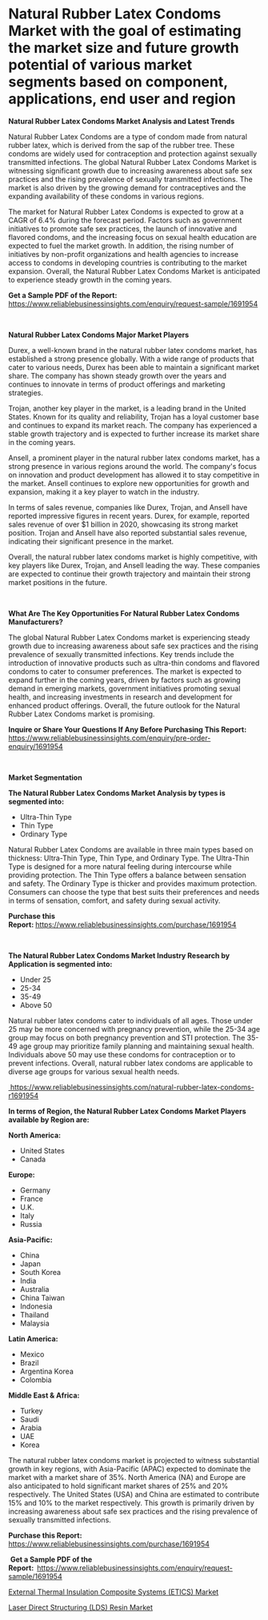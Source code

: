 <p><h1>Natural Rubber Latex Condoms Market with the goal of estimating the market size and future growth potential of various market segments based on component, applications, end user and region</h1></p><p><strong>Natural Rubber Latex Condoms Market Analysis and Latest Trends</strong></p>
<p><p>Natural Rubber Latex Condoms are a type of condom made from natural rubber latex, which is derived from the sap of the rubber tree. These condoms are widely used for contraception and protection against sexually transmitted infections. The global Natural Rubber Latex Condoms Market is witnessing significant growth due to increasing awareness about safe sex practices and the rising prevalence of sexually transmitted infections. The market is also driven by the growing demand for contraceptives and the expanding availability of these condoms in various regions.</p><p>The market for Natural Rubber Latex Condoms is expected to grow at a CAGR of 6.4% during the forecast period. Factors such as government initiatives to promote safe sex practices, the launch of innovative and flavored condoms, and the increasing focus on sexual health education are expected to fuel the market growth. In addition, the rising number of initiatives by non-profit organizations and health agencies to increase access to condoms in developing countries is contributing to the market expansion. Overall, the Natural Rubber Latex Condoms Market is anticipated to experience steady growth in the coming years.</p></p>
<p><strong>Get a Sample PDF of the Report:&nbsp;</strong> <a href="https://www.reliablebusinessinsights.com/enquiry/request-sample/1691954">https://www.reliablebusinessinsights.com/enquiry/request-sample/1691954</a></p>
<p>&nbsp;</p>
<p><strong>Natural Rubber Latex Condoms Major Market Players</strong></p>
<p><p>Durex, a well-known brand in the natural rubber latex condoms market, has established a strong presence globally. With a wide range of products that cater to various needs, Durex has been able to maintain a significant market share. The company has shown steady growth over the years and continues to innovate in terms of product offerings and marketing strategies.</p><p>Trojan, another key player in the market, is a leading brand in the United States. Known for its quality and reliability, Trojan has a loyal customer base and continues to expand its market reach. The company has experienced a stable growth trajectory and is expected to further increase its market share in the coming years.</p><p>Ansell, a prominent player in the natural rubber latex condoms market, has a strong presence in various regions around the world. The company's focus on innovation and product development has allowed it to stay competitive in the market. Ansell continues to explore new opportunities for growth and expansion, making it a key player to watch in the industry.</p><p>In terms of sales revenue, companies like Durex, Trojan, and Ansell have reported impressive figures in recent years. Durex, for example, reported sales revenue of over $1 billion in 2020, showcasing its strong market position. Trojan and Ansell have also reported substantial sales revenue, indicating their significant presence in the market.</p><p>Overall, the natural rubber latex condoms market is highly competitive, with key players like Durex, Trojan, and Ansell leading the way. These companies are expected to continue their growth trajectory and maintain their strong market positions in the future.</p></p>
<p>&nbsp;</p>
<p><strong>What Are The Key Opportunities For Natural Rubber Latex Condoms Manufacturers?</strong></p>
<p><p>The global Natural Rubber Latex Condoms market is experiencing steady growth due to increasing awareness about safe sex practices and the rising prevalence of sexually transmitted infections. Key trends include the introduction of innovative products such as ultra-thin condoms and flavored condoms to cater to consumer preferences. The market is expected to expand further in the coming years, driven by factors such as growing demand in emerging markets, government initiatives promoting sexual health, and increasing investments in research and development for enhanced product offerings. Overall, the future outlook for the Natural Rubber Latex Condoms market is promising.</p></p>
<p><strong>Inquire or Share Your Questions If Any Before Purchasing This Report:</strong> <a href="https://www.reliablebusinessinsights.com/enquiry/pre-order-enquiry/1691954">https://www.reliablebusinessinsights.com/enquiry/pre-order-enquiry/1691954</a></p>
<p>&nbsp;</p>
<p><strong>Market Segmentation</strong></p>
<p><strong>The Natural Rubber Latex Condoms Market Analysis by types is segmented into:</strong></p>
<p><ul><li>Ultra-Thin Type</li><li>Thin Type</li><li>Ordinary Type</li></ul></p>
<p><p>Natural Rubber Latex Condoms are available in three main types based on thickness: Ultra-Thin Type, Thin Type, and Ordinary Type. The Ultra-Thin Type is designed for a more natural feeling during intercourse while providing protection. The Thin Type offers a balance between sensation and safety. The Ordinary Type is thicker and provides maximum protection. Consumers can choose the type that best suits their preferences and needs in terms of sensation, comfort, and safety during sexual activity.</p></p>
<p><strong>Purchase this Report:&nbsp;</strong><a href="https://www.reliablebusinessinsights.com/purchase/1691954">https://www.reliablebusinessinsights.com/purchase/1691954</a></p>
<p>&nbsp;</p>
<p><strong>The Natural Rubber Latex Condoms Market Industry Research by Application is segmented into:</strong></p>
<p><ul><li>Under 25</li><li>25-34</li><li>35-49</li><li>Above 50</li></ul></p>
<p><p>Natural rubber latex condoms cater to individuals of all ages. Those under 25 may be more concerned with pregnancy prevention, while the 25-34 age group may focus on both pregnancy prevention and STI protection. The 35-49 age group may prioritize family planning and maintaining sexual health. Individuals above 50 may use these condoms for contraception or to prevent infections. Overall, natural rubber latex condoms are applicable to diverse age groups for various sexual health needs.</p></p>
<p><a href="https://www.reliablebusinessinsights.com/natural-rubber-latex-condoms-r1691954">&nbsp;https://www.reliablebusinessinsights.com/natural-rubber-latex-condoms-r1691954</a></p>
<p><strong>In terms of Region, the Natural Rubber Latex Condoms Market Players available by Region are:</strong></p>
<p>
    <p> <strong> North America: </strong>
        <ul>
            <li>United States</li>
            <li>Canada</li>
        </ul>
        </p> 
    <p> <strong> Europe: </strong>
        <ul>
            <li>Germany</li>
            <li>France</li>
            <li>U.K.</li>
            <li>Italy</li>
            <li>Russia</li>
        </ul>
        </p> 
    <p> <strong> Asia-Pacific: </strong>
        <ul>
            <li>China</li>
            <li>Japan</li>
            <li>South Korea</li>
            <li>India</li>
            <li>Australia</li>
            <li>China Taiwan</li>
            <li>Indonesia</li>
            <li>Thailand</li>
            <li>Malaysia</li>
        </ul>
        </p> 
    <p> <strong> Latin America: </strong>
        <ul>
            <li>Mexico</li>
            <li>Brazil</li>
            <li>Argentina Korea</li>
            <li>Colombia</li>
        </ul>
        </p> 
    <p> <strong> Middle East & Africa: </strong>
        <ul>
            <li>Turkey</li>
            <li>Saudi</li>
            <li>Arabia</li>
            <li>UAE</li>
            <li>Korea</li>
        </ul>
    </p>
    </p>
<p><p>The natural rubber latex condoms market is projected to witness substantial growth in key regions, with Asia-Pacific (APAC) expected to dominate the market with a market share of 35%. North America (NA) and Europe are also anticipated to hold significant market shares of 25% and 20% respectively. The United States (USA) and China are estimated to contribute 15% and 10% to the market respectively. This growth is primarily driven by increasing awareness about safe sex practices and the rising prevalence of sexually transmitted infections.</p></p>
<p><strong>Purchase this Report: </strong><a href="https://www.reliablebusinessinsights.com/purchase/1691954">https://www.reliablebusinessinsights.com/purchase/1691954</a></p>
<p>&nbsp;<strong>Get a Sample PDF of the Report:&nbsp;&nbsp;</strong><a href="https://www.reliablebusinessinsights.com/enquiry/request-sample/1691954">https://www.reliablebusinessinsights.com/enquiry/request-sample/1691954</a></p>
<p><strong></strong></p>
<p><p><a href="https://www.linkedin.com/pulse/external-thermal-insulation-composite-systems-etics-market-size-wgtgf">External Thermal Insulation Composite Systems (ETICS) Market</a></p><p><a href="https://www.linkedin.com/pulse/laser-direct-structuring-lds-resin-market-furnishes-information-vntmf">Laser Direct Structuring (LDS) Resin Market</a></p></p>